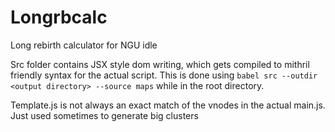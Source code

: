 # Longrbcalc
Long rebirth calculator for NGU idle

Src folder contains JSX style dom writing, 
which gets compiled to 
mithril friendly syntax for the actual script.
This is done using `babel src --outdir <output directory> --source maps`
while in the root directory.

Template.js is not always an exact match of the vnodes in the actual main.js. Just used sometimes to generate big clusters
